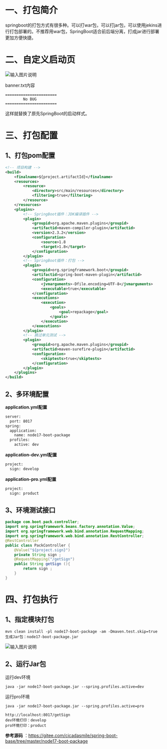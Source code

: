 # 一、打包简介

springboot的打包方式有很多种。可以打war包，可以打jar包，可以使用jekins进行打包部署的。不推荐用war包，SpringBoot适合前后端分离，打成jar进行部署更加方便快捷。

# 二、自定义启动页

![输入图片说明](https://images.gitee.com/uploads/images/2022/0125/233010_b85072f7_5064118.jpeg)

banner.txt内容
```
=======================
        No BUG
=======================
```

这样就替换了原先SpringBoot的启动样式。

# 三、打包配置

## 1、打包pom配置

```xml
<!-- 项目构建 -->
<build>
    <finalname>${project.artifactId}</finalname>
    <resources>
        <resource>
            <directory>src/main/resources</directory>
            <filtering>true</filtering>
        </resource>
    </resources>
    <plugins>
        <!-- SpringBoot插件：JDK编译插件 -->
        <plugin>
            <groupid>org.apache.maven.plugins</groupid>
            <artifactid>maven-compiler-plugin</artifactid>
            <version>2.3.2</version>
            <configuration>
                <source>1.8
                <target>1.8</target>
            </configuration>
        </plugin>
        <!-- SpringBoot插件：打包 -->
        <plugin>
            <groupid>org.springframework.boot</groupid>
            <artifactid>spring-boot-maven-plugin</artifactid>
            <configuration>
                <jvmarguments>-Dfile.encoding=UTF-8</jvmarguments>
                <executable>true</executable>
            </configuration>
            <executions>
                <execution>
                    <goals>
                        <goal>repackage</goal>
                    </goals>
                </execution>
            </executions>
        </plugin>
        <!-- 跳过单元测试 -->
        <plugin>
            <groupid>org.apache.maven.plugins</groupid>
            <artifactid>maven-surefire-plugin</artifactid>
            <configuration>
                <skiptests>true</skiptests>
            </configuration>
        </plugin>
    </plugins>
</build>
```

## 2、多环境配置

 **application.yml配置** 

```xml
server:
  port: 8017
spring:
  application:
    name: node17-boot-package
  profiles:
    active: dev
```

 **application-dev.yml配置** 

```xml
project:
  sign: develop
```

 **application-pro.yml配置** 

```xml
project:
  sign: product
```

## 3、环境测试接口

```java
package com.boot.pack.controller;
import org.springframework.beans.factory.annotation.Value;
import org.springframework.web.bind.annotation.RequestMapping;
import org.springframework.web.bind.annotation.RestController;
@RestController
public class PackController {
    @Value("${project.sign}")
    private String sign ;
    @RequestMapping("/getSign")
    public String getSign (){
        return sign ;
    }
}
```

# 四、打包执行

## 1、指定模块打包

```
mvn clean install -pl node17-boot-package -am -Dmaven.test.skip=true
生成Jar包：node17-boot-package.jar
```

![输入图片说明](https://images.gitee.com/uploads/images/2022/0125/233101_24f242c2_5064118.jpeg)

## 2、运行Jar包

运行dev环境

`java -jar node17-boot-package.jar --spring.profiles.active=dev`

运行pro环境

`java -jar node17-boot-package.jar --spring.profiles.active=pro`

```
http://localhost:8017/getSign
dev环境打印：develop
pro环境打印：product
```

**参考源码** ：https://gitee.com/cicadasmile/spring-boot-base/tree/master/node17-boot-package